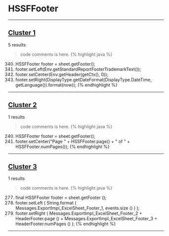 # HSSFFooter

***

## [Cluster 1](./1)
5 results
> code comments is here.
{% highlight java %}
340. HSSFFooter footer = sheet.getFooter();
341. footer.setLeft(Env.getStandardReportFooterTrademarkText());
342. footer.setCenter(Env.getHeader(getCtx(), 0));
344. footer.setRight(DisplayType.getDateFormat(DisplayType.DateTime, getLanguage()).format(now));
{% endhighlight %}

***

## [Cluster 2](./2)
1 results
> code comments is here.
{% highlight java %}
240. HSSFFooter footer = sheet.getFooter();
241. footer.setCenter("Page " + HSSFFooter.page() + " of " + HSSFFooter.numPages());
{% endhighlight %}

***

## [Cluster 3](./3)
1 results
> code comments is here.
{% highlight java %}
277. final HSSFFooter footer = sheet.getFooter ();
278. footer.setLeft ( String.format ( Messages.ExportImpl_ExcelSheet_Footer_1, events.size () ) );
280. footer.setRight ( Messages.ExportImpl_ExcelSheet_Footer_2 + HeaderFooter.page () + Messages.ExportImpl_ExcelSheet_Footer_3 + HeaderFooter.numPages () );
{% endhighlight %}

***

